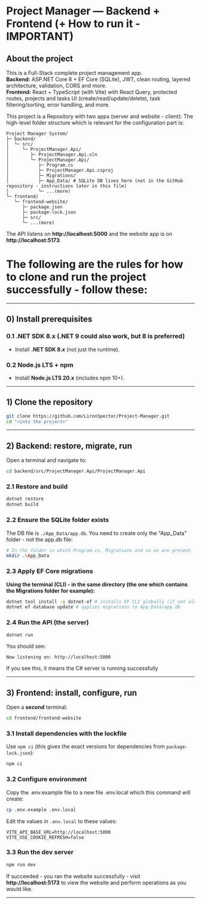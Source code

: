 # Project Manager — Backend + Frontend (+ How to run it - IMPORTANT)

## About the project
This is a Full-Stack complete project management app.  
**Backend:** ASP.NET Core 8 + EF Core (SQLite), JWT, clean routing, layered architecture, validation, CORS and more.  
**Frontend:** React + TypeScript (with Vite) with React Query, protected routes, projects and tasks UI (create/read/update/delete), task filtering/sorting, error handling, and more.  


This project is a Repository with two apps (server and website - client):
The high-level folder structure which is relevant for the configuration part is:
```
Project Manager System/
├─ backend/
│  └─ src/
│     └─ ProjectManager.Api/
│        ├─ ProjectManager.Api.sln
│        └─ ProjectManager.Api/
│           ├─ Program.cs
│           ├─ ProjectManager.Api.csproj
│           ├─ Migrations/
│           ├─ App_Data/ # SQLite DB lives here (not in the GitHub repository - instructions later in this file)
│           └─ ...(more)
└─ frontend/
   └─ frontend-website/
      ├─ package.json
      ├─ package-lock.json
      ├─ src/
      └─ ...(more)
```

The API listens on **http://localhost:5000** and the website app is on **http://localhost:5173**.

# The following are the rules for how to clone and run the project successfully - follow these:
---

## 0) Install prerequisites

### 0.1 .NET SDK 8.x (.NET 9 could also work, but 8 is preferred)
- Install **.NET SDK 8.x** (not just the runtime).

### 0.2 Node.js LTS + npm
- Install **Node.js LTS 20.x** (includes npm 10+).

---

## 1) Clone the repository

```bash
git clone https://github.com/LironSpector/Project-Manager.git
cd "<into the project>"
```

---

## 2) Backend: restore, migrate, run

Open a terminal and navigate to:

```bash
cd backend/src/ProjectManager.Api/ProjectManager.Api
```

### 2.1 Restore and build
```bash
dotnet restore
dotnet build
```

### 2.2 Ensure the SQLite folder exists
The DB file is `./App_Data/app.db`. You need to create only the "App_Data" folder - not the app.db file:

```bash
# In the folder in which Program.cs, Migrations and so on are present, run this command to create the App_Data folder (it will be next to Migrations and so on):
mkdir .\App_Data
```

### 2.3 Apply EF Core migrations
**Using the terminal (CLI) - in the same directory (the one which contains the Migrations folder for example):**
```bash
dotnet tool install -g dotnet-ef # installs EF CLI globally (if not already installed)
dotnet ef database update # applies migrations to App_Data/app.db
```

### 2.4 Run the API (the server)
```bash
dotnet run
```
You should see:
```
Now listening on: http://localhost:5000
```
If you see this, it means the C# server is running successfully

---

## 3) Frontend: install, configure, run

Open a **second** terminal:

```bash
cd frontend/frontend-website
```

### 3.1 Install dependencies with the lockfile
Use `npm ci` (this gives the exact versions for dependencies from `package-lock.json`):
```bash
npm ci
```

### 3.2 Configure environment
Copy the .env.example file to a new file .env.local which this command will create:
```bash
cp .env.example .env.local

```

Edit the values in `.env.local` to these values:
```
VITE_API_BASE_URL=http://localhost:5000
VITE_USE_COOKIE_REFRESH=false
```

### 3.3 Run the dev server
```bash
npm run dev
```
If succeeded - you ran the website successfully - visit **http://localhost:5173** to view the website and perform operations as you would like.

---
